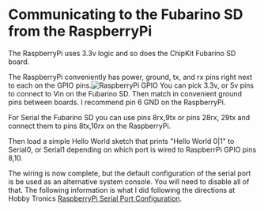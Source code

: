 # Communicating to the Fubarino SD from the RaspberryPi

The RaspberryPi uses 3.3v logic and so does the ChipKit Fubarino SD board.

The RaspberryPi conveniently has power, ground, tx, and rx pins right next to each on the GPIO pins.![RaspberryPi GPIO](http://www.adafruit.com/adablog/wp-content/uploads/2012/06/GPIOs.png) You can pick 3.3v, or 5v pins to connect to Vin on the Fubarino SD. Then match in convenient ground pins between boards. I recommend pin 6 GND on the RaspberryPi.

For Serial the Fubarino SD you can use pins 8rx,9tx or pins 28rx, 29tx and connect them to pins 8tx,10rx on the RaspberryPi. 

Then load a simple Hello World sketch that prints "Hello World 0|1" to Serial0, or Serial1 depending on which port is wired to RaspberrPi GPIO pins 8,10.

The wiring is now complete, but the default configuration of the serial port is be used as an alternative system console. You will need to disable all of that. The following information is what I did following the directions at Hobby Tronics [RaspberryPi Serial Port Configuration](http://www.hobbytronics.co.uk/raspberry-pi-serial-port).




 

